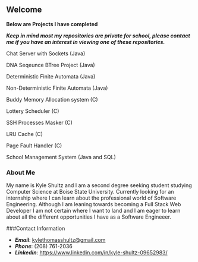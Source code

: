 ## Welcome 

**Below are Projects I have completed**

***Keep in mind most my repositories are private for school, please contact me if you have an interest in viewing one of these repositories.***

Chat Server with Sockets (Java)

DNA Seqeunce BTree Project (Java)

Deterministic Finite Automata (Java)

Non-Deterministic Finite Automata (Java)

Buddy Memory Allocation system (C)

Lottery Scheduler (C)

SSH Processes Masker (C)

LRU Cache (C)

Page Fault Handler (C)

School Management System (Java and SQL)

### About Me

My name is Kyle Shultz and I am a second degree seeking student studying Computer Science at Boise State University.  Currently looking for an internship where I can learn about the professional world of Software Engineering.  Although I am leaning towards becoming a Full Stack Web Developer I am not certain where I want to land and I am eager to learn about all the different opportunities I have as a Software Engineeer. 

###Contact Information

- ***Email***: kylethomasshultz@gmail.com
- ***Phone***: (208) 761-2036
- ***Linkedin***: https://www.linkedin.com/in/kyle-shultz-09652983/
